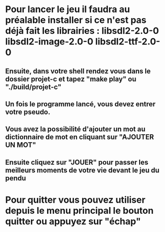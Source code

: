 # Pour lancer le jeu il faudra au préalable installer si ce n'est pas déjà fait les librairies : **libsdl2-2.0-0** **libsdl2-image-2.0-0** **libsdl2-ttf-2.0-0**

## Ensuite, dans votre shell rendez vous dans le dossier projet-c et tapez "**make play**" ou "**./build/projet-c**"
## Un fois le programme lancé, vous devez entrer votre pseudo.
## Vous avez la possibilité d'ajouter un mot au dictionnaire de mot en cliquant sur "**AJOUTER UN MOT**"
## Ensuite cliquez sur "**JOUER**" pour passer les meilleurs moments de votre vie devant le jeu du pendu

# Pour quitter vous pouvez utiliser depuis le menu principal le bouton quitter ou appuyez sur "**échap**"